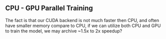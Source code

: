 ## CPU - GPU Parallel Training

The fact is that our CUDA backend is not much faster then CPU, and often have smaller memory compare to CPU, if we can utilize both CPU and GPU to train the model, we may archive ~1.5x to 2x speedup?

